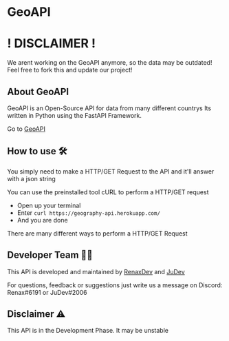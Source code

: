 # GeoAPI

# ! DISCLAIMER !
We arent working on the GeoAPI anymore, so the data may be outdated!
Feel free to fork this and update our project!
## About GeoAPI
GeoAPI is an Open-Source API for data from many different countrys
Its written in Python using the FastAPI Framework.

Go to [GeoAPI](https://geography-api.herokuapp.com/)

## How to use 🛠
You simply need to make a HTTP/GET Request to the API and it'll answer with a json string

You can use the preinstalled tool cURL to perform a HTTP/GET request
- Open up your terminal
- Enter `curl https://geography-api.herokuapp.com/`
- And you are done

There are many different ways to perform a HTTP/GET Request

## Developer Team 👨‍💻
This API is developed and maintained by [RenaxDev](https://github.com/renaxdev/) and [JuDev](https://github.com/Jahid06)

For questions, feedback or suggestions just write us a message on Discord: Renax#6191 or JuDev#2006

## Disclaimer ⚠
This API is in the Development Phase.
It may be unstable

